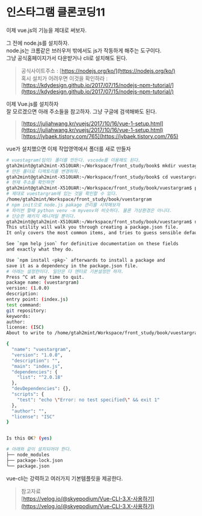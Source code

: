 # 인스타그램 클론코딩11

이제 vue.js의 기능을 제대로 써보자.

그 전에 node.js를 설치하자.  
node.js는 크롬같은 브러우저 밖에서도 js가 작동하게 해주는 도구이다.  
그냥 공식홈페이지가서 다운받거나 cli로 설치해도 된다.

> 공식사이트주소 : [https://nodejs.org/ko/](https://nodejs.org/ko/)  
> 혹시 설치가 어려우면 이것을 확인하라 : [https://kdydesign.github.io/2017/07/15/nodejs-npm-tutorial/](https://kdydesign.github.io/2017/07/15/nodejs-npm-tutorial/)

이제 Vue.js를 설치하자  
잘 모르겠으면 아래 주소들을 참고하자. 그냥 구글에 검색해봐도 된다.

> [https://juliahwang.kr/vuejs/2017/10/16/vue-1-setup.html](https://juliahwang.kr/vuejs/2017/10/16/vue-1-setup.html)  
> [https://jybaek.tistory.com/765](https://jybaek.tistory.com/765)

vue가 설치했으면 이제 작업영역에서 폴더를 새로 만들자

```bash
# vuestagram(임의) 폴더를 만든다. vscode를 이용해도 된다.
gtah2mint@gtah2mint-X510UAR:~/Workspace/front_study/book$ mkdir vuestagram
# 만든 폴더로 디렉토리를 변경하자.
gtah2mint@gtah2mint-X510UAR:~/Workspace/front_study/book$ cd vuestargram/
# 현재 주소를 확인하면 
gtah2mint@gtah2mint-X510UAR:~/Workspace/front_study/book/vuestargram$ pwd
# 제대로 vuestargram에 있는 것을 확인할 수 있다.
/home/gtah2mint/Workspace/front_study/book/vuestargram
# npm init으로 node.js pakage 관리를 시작해보자
# 파이썬 할때 python venv -m myvenv와 비슷하다. 물론 가상환경은 아니다.
# 단순한 패키지 메니저일 뿐이다.
gtah2mint@gtah2mint-X510UAR:~/Workspace/front_study/book/vuestargram$ npm init
This utility will walk you through creating a package.json file.
It only covers the most common items, and tries to guess sensible defaults.

See `npm help json` for definitive documentation on these fields
and exactly what they do.

Use `npm install <pkg>` afterwards to install a package and
save it as a dependency in the package.json file.
# 아래는 설정란이다. 일단은 다 엔터로 기본설정만 하자.
Press ^C at any time to quit.
package name: (vuestargram) 
version: (1.0.0) 
description: 
entry point: (index.js) 
test command: 
git repository: 
keywords: 
author: 
license: (ISC) 
About to write to /home/gtah2mint/Workspace/front_study/book/vuestargram/package.json:

{
  "name": "vuestargram",
  "version": "1.0.0",
  "description": "",
  "main": "index.js",
  "dependencies": {
    "list": "^2.0.18"
  },
  "devDependencies": {},
  "scripts": {
    "test": "echo \"Error: no test specified\" && exit 1"
  },
  "author": "",
  "license": "ISC"
}


Is this OK? (yes)
```

```bash
# 아래와 같이 설치되어야 한다.
├── node_modules
├── package-lock.json
└── package.json
```

vue-cli는 강력하고 여러가지 기본템플릿을 제공한다.

> 참고자료  
> [https://velog.io/@skyepodium/Vue-CLI-3.X-사용하기](https://velog.io/@skyepodium/Vue-CLI-3.X-사용하기)

